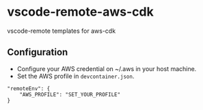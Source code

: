 # vscode-remote-aws-cdk
vscode-remote templates for aws-cdk

## Configuration
- Configure your AWS credential on ~/.aws in your host machine.
- Set the AWS profile in `devcontainer.json`.
```
"remoteEnv": {
    "AWS_PROFILE": "SET_YOUR_PROFILE"
}
```

